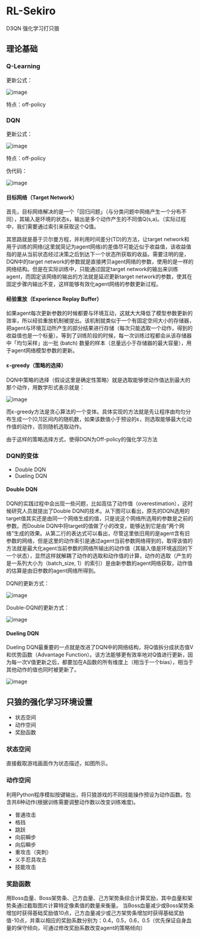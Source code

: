 # RL-Sekiro
D3QN 强化学习打只狼

## 理论基础
### Q-Learning
更新公式：

![image](https://user-images.githubusercontent.com/62683546/153753386-af7c79d8-16be-46f0-baa5-47b220734ba5.png)

特点：off-policy

### DQN
更新公式：

![image](https://user-images.githubusercontent.com/62683546/153753433-fbe00fa7-0a1d-431d-9698-aab8a302a5f5.png)

特点：off-policy

伪代码：

![image](https://user-images.githubusercontent.com/62683546/153753736-ce87f887-7206-4027-ab48-400f76101290.png)

#### 目标网络（Target Network）
首先，目标网络解决的是一个「回归问题」（与分类问题中网络产生一个分布不同），其输入是环境的状态s，输出是多个动作产生的不同值Q(s,a)。（实际过程中，我们需要通过索引来获取这个Q值。

其思路就是基于贝尔曼方程，并利用时间差分(TD)的方法，让target network和用于训练的网络(这里就简记为agent网络)的差值尽可能近似于收益值，该收益值指的是从当前状态经过决策之后到达下一个状态所获取的收益。需要注明的是，DQN中的target network的参数就是直接拷贝agent网络的参数，使用的是一样的网络结构。但是在实际训练中，只能通过固定target network的输出来训练agent，而固定该网络的输出的方法就是延迟更新target network的参数，使其在固定步骤内输出不变，这样能够有效化agent网络的参数更新过程。

#### 经验重放（Experience Replay Buffer）
如果agent每次更新参数的时候都要与环境互动，这就大大降低了模型参数更新的效率，所以经验重放机制被提出。该机制就类似于一个有固定空间大小的存储器，把agent与环境互动所产生的部分结果进行存储（每次只能选取一个动作，得到的收益值也是一个标量）。等到了训练阶段的时候，每一次训练过程都会从该存储器中「均匀采样」出一批 (batch) 数量的样本（总量远小于存储器的最大容量），用于agent网络模型参数的更新。

####  ε-greedy（策略的选择）
DQN中策略的选择（假设这里是确定性策略）就是选取能够使动作值达到最大的那个动作，用数学形式表示就是：

![image](https://user-images.githubusercontent.com/62683546/153754009-2b2a9c74-29ec-4f21-bd58-56cd04c44fde.png)

而ε-greedy方法是贪心算法的一个变体。具体实现的方法就是先让程序由均匀分布生成一个[0,1]区间内的随机数，如果该数值小于预设的ε，则选取能够最大化动作值的动作，否则随机选取动作。

由于这样的策略选择方式，使得DQN为Off-policy的强化学习方法

### DQN的变体
* Double DQN
* Dueling DQN
#### Double DQN
DQN的实践过程中会出现一些问题，比如高估了动作值（overestimation），这时候研究人员就提出了Double DQN的技术。从下图可以看出，原先的DQN选用的target值其实还是由同一个网络生成的值，只是说这个网络所选用的参数是之前的参数。而Double DQN中将target的值做了小的改变，能够达到它是由“两个网络”生成的效果。从第二行的表达式可以看出，尽管这里依旧用的是agent含有旧参数的网络，但是这里的动作索引是通过agent当前参数网络得到的，取得该值的方法就是最大化agent当前参数的网络所输出的动作值（其输入值是环境返回的下一个状态），显然这样就解耦了动作的选取和动作值的计算，动作的选取（产生的是一系列大小为（batch_size, 1）的索引）是由新参数的agent网络获取，动作值的估算是由旧参数的agent网络所得到。

DQN的更新方式：

![image](https://user-images.githubusercontent.com/62683546/153756142-e1a43947-396c-44d0-86e4-2857c8560088.png)

Double-DQN的更新方式：

![image](https://user-images.githubusercontent.com/62683546/153756236-e8ff9f42-546e-494f-b329-238d1117d72a.png)

#### Dueling DQN
Dueling DQN最重要的一点就是改进了DQN中的网络结构，将Q值拆分成状态值V和优势函数（Advantage Function）。该方法能够更有效率地对Q值进行更新，因为每一次V值更新之后，都要加在A函数的所有维度上（相当于一个bias），相当于其他动作的值也同时被更新了。

![image](https://user-images.githubusercontent.com/62683546/153756279-2eb31794-e0c0-4165-b2c9-fd0fd8f7194d.png)

## 只狼的强化学习环境设置
* 状态空间
* 动作空间
* 奖励函数

### 状态空间
直接截取游戏画面作为状态描述，如图所示。

### 动作空间
利用Python程序模拟按键输出，将只狼游戏的不同技能操作预设为动作函数。包含共8种动作(根据训练需要调整动作数以改变训练难度)。

* 普通攻击
* 格挡
* 跳跃
* 向前瞬步
* 向后瞬步
* 重攻击（突刺）
* 义手忍具攻击
* 技能攻击

### 奖励函数
用Boss血量、Boss架势条、己方血量、己方架势条综合计算奖励，其中血量和架势条通过截取图片计算特定像素值的数量来衡量。
当Boss血量减少或Boss架势条增加时获得基础奖励值10点，己方血量减少或己方架势条增加时获得基础奖励值-10点，并乘以相应的奖励系数分别为：0.4，0.5，0.6，0.5（优先保证自身血量的保守倾向，可通过修改奖励系数改变agent的策略倾向）

